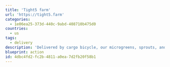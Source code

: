 ```yaml
---
title: 'Tight5 farm'
url: 'https://tight5.farm'
categories:
  - 1e06ea25-373d-440c-9abd-408710b475d0
countries:
  - us
tags:
  - delivery
description: 'Delivered by cargo bicycle, our microgreens, sprouts, and culinary herbs are grown sustainably at production scale in an ultra-minimalist hydroponic vertical farming unit'
blueprint: action
id: 4dbc4fd2-fc2b-4811-a0ea-7d2fb20f58b1
---
```

